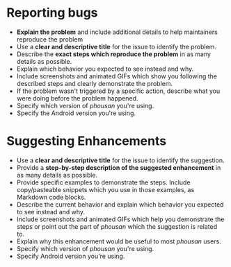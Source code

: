 # Reporting bugs

* **Explain the problem** and include additional details to help maintainers reproduce the problem
* Use a **clear and descriptive title** for the issue to identify the problem.
* Describe the **exact steps which reproduce the problem** in as many details as possible.
* Explain which behavior you expected to see instead and why.
* Include screenshots and animated GIFs which show you following the described steps and clearly demonstrate the problem.
* If the problem wasn't triggered by a specific action, describe what you were doing before the problem happened.
* Specify which version of *phousan* you're using.
* Specify the Android version you're using.


# Suggesting Enhancements

* Use a **clear and descriptive title** for the issue to identify the suggestion.
* Provide a **step-by-step description of the suggested enhancement** in as many details as possible.
* Provide specific examples to demonstrate the steps. Include copy/pasteable snippets which you use in those examples, as Markdown code blocks.
* Describe the current behavior and explain which behavior you expected to see instead and why.
* Include screenshots and animated GIFs which help you demonstrate the steps or point out the part of *phousan* which the suggestion is related to.
* Explain why this enhancement would be useful to most *phousan* users.
* Specify which version of *phousan* you're using.
* Specify Android version you're using.
